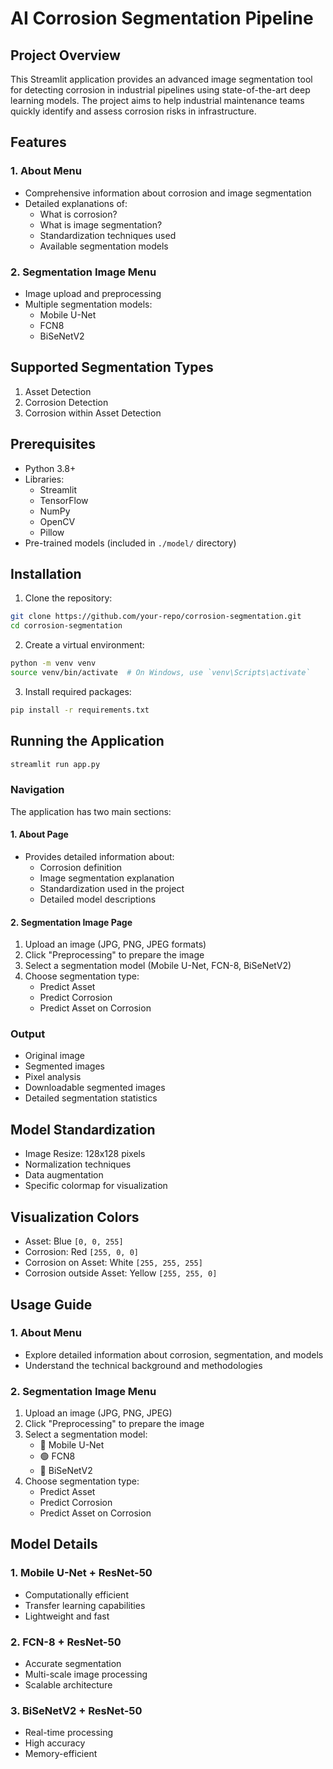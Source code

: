 # AI Corrosion Segmentation Pipeline

## Project Overview

This Streamlit application provides an advanced image segmentation tool for detecting corrosion in industrial pipelines using state-of-the-art deep learning models. The project aims to help industrial maintenance teams quickly identify and assess corrosion risks in infrastructure.

## Features

### 1. About Menu

- Comprehensive information about corrosion and image segmentation
- Detailed explanations of:
  - What is corrosion?
  - What is image segmentation?
  - Standardization techniques used
  - Available segmentation models

### 2. Segmentation Image Menu

- Image upload and preprocessing
- Multiple segmentation models:
  - Mobile U-Net
  - FCN8
  - BiSeNetV2

## Supported Segmentation Types

1. Asset Detection
2. Corrosion Detection
3. Corrosion within Asset Detection

## Prerequisites

- Python 3.8+
- Libraries:
  - Streamlit
  - TensorFlow
  - NumPy
  - OpenCV
  - Pillow
- Pre-trained models (included in `./model/` directory)

## Installation

1. Clone the repository:

```bash
git clone https://github.com/your-repo/corrosion-segmentation.git
cd corrosion-segmentation
```

2. Create a virtual environment:

```bash
python -m venv venv
source venv/bin/activate  # On Windows, use `venv\Scripts\activate`
```

3. Install required packages:

```bash
pip install -r requirements.txt
```

## Running the Application

```bash
streamlit run app.py
```

### Navigation

The application has two main sections:

#### 1. About Page

- Provides detailed information about:
  - Corrosion definition
  - Image segmentation explanation
  - Standardization used in the project
  - Detailed model descriptions

#### 2. Segmentation Image Page

1. Upload an image (JPG, PNG, JPEG formats)
2. Click "Preprocessing" to prepare the image
3. Select a segmentation model (Mobile U-Net, FCN-8, BiSeNetV2)
4. Choose segmentation type:
   - Predict Asset
   - Predict Corrosion
   - Predict Asset on Corrosion

### Output

- Original image
- Segmented images
- Pixel analysis
- Downloadable segmented images
- Detailed segmentation statistics

## Model Standardization

- Image Resize: 128x128 pixels
- Normalization techniques
- Data augmentation
- Specific colormap for visualization

## Visualization Colors

- Asset: Blue `[0, 0, 255]`
- Corrosion: Red `[255, 0, 0]`
- Corrosion on Asset: White `[255, 255, 255]`
- Corrosion outside Asset: Yellow `[255, 255, 0]`

## Usage Guide

### 1. About Menu

- Explore detailed information about corrosion, segmentation, and models
- Understand the technical background and methodologies

### 2. Segmentation Image Menu

1. Upload an image (JPG, PNG, JPEG)
2. Click "Preprocessing" to prepare the image
3. Select a segmentation model:
   - 🔴 Mobile U-Net
   - 🟢 FCN8
   - 🔵 BiSeNetV2
4. Choose segmentation type:
   - Predict Asset
   - Predict Corrosion
   - Predict Asset on Corrosion

## Model Details

### 1. Mobile U-Net + ResNet-50

- Computationally efficient
- Transfer learning capabilities
- Lightweight and fast

### 2. FCN-8 + ResNet-50

- Accurate segmentation
- Multi-scale image processing
- Scalable architecture

### 3. BiSeNetV2 + ResNet-50

- Real-time processing
- High accuracy
- Memory-efficient

